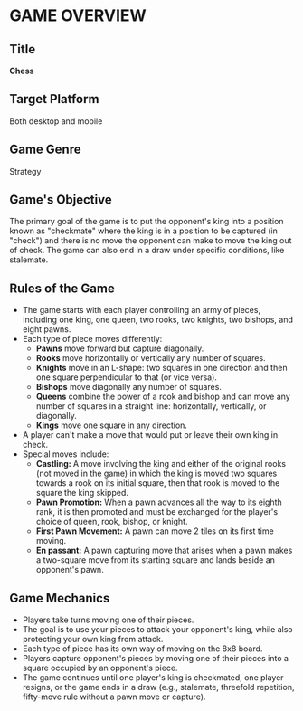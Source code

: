 # GAME OVERVIEW

## Title

**Chess**

## Target Platform

Both desktop and mobile

## Game Genre

Strategy

## Game's Objective

The primary goal of the game is to put the opponent's king into a position known as "checkmate" where the king is in a position to be captured (in "check") and there is no move the opponent can make to move the king out of check. The game can also end in a draw under specific conditions, like stalemate.

## Rules of the Game

- The game starts with each player controlling an army of pieces, including one king, one queen, two rooks, two knights, two bishops, and eight pawns.
- Each type of piece moves differently:
  - **Pawns** move forward but capture diagonally.
  - **Rooks** move horizontally or vertically any number of squares.
  - **Knights** move in an L-shape: two squares in one direction and then one square perpendicular to that (or vice versa).
  - **Bishops** move diagonally any number of squares.
  - **Queens** combine the power of a rook and bishop and can move any number of squares in a straight line: horizontally, vertically, or diagonally.
  - **Kings** move one square in any direction.
- A player can't make a move that would put or leave their own king in check.
- Special moves include:
  - **Castling:** A move involving the king and either of the original rooks (not moved in the game) in which the king is moved two squares towards a rook on its initial square, then that rook is moved to the square the king skipped.
  - **Pawn Promotion:** When a pawn advances all the way to its eighth rank, it is then promoted and must be exchanged for the player's choice of queen, rook, bishop, or knight.
  - **First Pawn Movement:** A pawn can move 2 tiles on its first time moving.
  - **En passant:** A pawn capturing move that arises when a pawn makes a two-square move from its starting square and lands beside an opponent's pawn.

## Game Mechanics

- Players take turns moving one of their pieces.
- The goal is to use your pieces to attack your opponent's king, while also protecting your own king from attack.
- Each type of piece has its own way of moving on the 8x8 board.
- Players capture opponent's pieces by moving one of their pieces into a square occupied by an opponent's piece.
- The game continues until one player's king is checkmated, one player resigns, or the game ends in a draw (e.g., stalemate, threefold repetition, fifty-move rule without a pawn move or capture).
